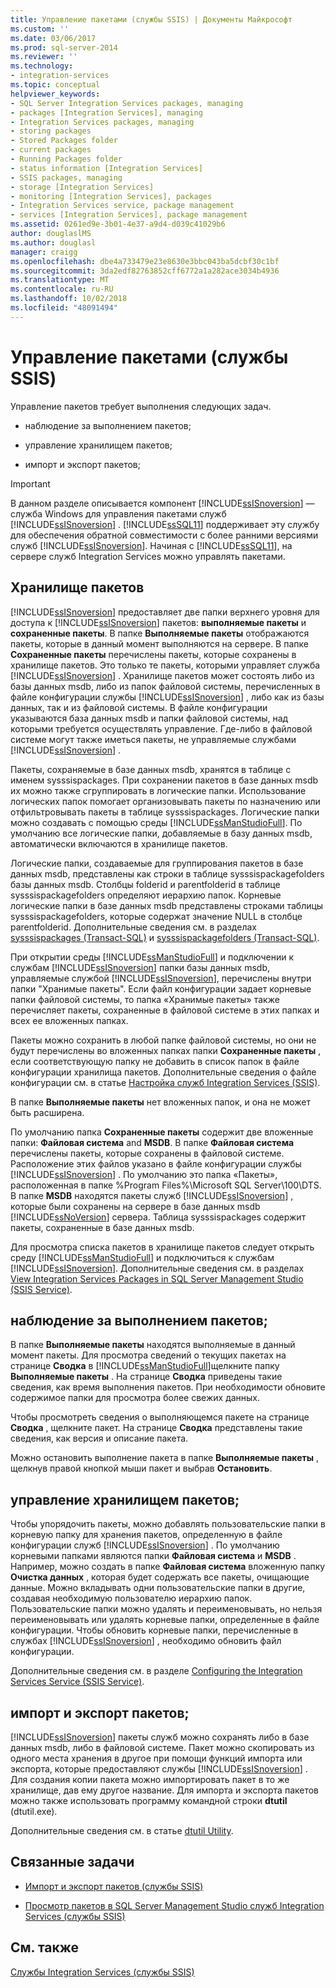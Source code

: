 ```yaml
---
title: Управление пакетами (службы SSIS) | Документы Майкрософт
ms.custom: ''
ms.date: 03/06/2017
ms.prod: sql-server-2014
ms.reviewer: ''
ms.technology:
- integration-services
ms.topic: conceptual
helpviewer_keywords:
- SQL Server Integration Services packages, managing
- packages [Integration Services], managing
- Integration Services packages, managing
- storing packages
- Stored Packages folder
- current packages
- Running Packages folder
- status information [Integration Services]
- SSIS packages, managing
- storage [Integration Services]
- monitoring [Integration Services], packages
- Integration Services service, package management
- services [Integration Services], package management
ms.assetid: 0261ed9e-3b01-4e37-a9d4-d039c41029b6
author: douglaslMS
ms.author: douglasl
manager: craigg
ms.openlocfilehash: dbe4a733479e23e8630e3bbc043ba5dcbf30c1bf
ms.sourcegitcommit: 3da2edf82763852cff6772a1a282ace3034b4936
ms.translationtype: MT
ms.contentlocale: ru-RU
ms.lasthandoff: 10/02/2018
ms.locfileid: "48091494"
---
```

# <a name="package-management-ssis-service"></a>Управление пакетами (службы SSIS)
  Управление пакетов требует выполнения следующих задач.  
  
-   наблюдение за выполнением пакетов;  
  
-   управление хранилищем пакетов;  
  
-   импорт и экспорт пакетов;  
  
> [!IMPORTANT]  
>  В данном разделе описывается компонент [!INCLUDE[ssISnoversion](../../includes/ssisnoversion-md.md)] — служба Windows для управления пакетами служб [!INCLUDE[ssISnoversion](../../includes/ssisnoversion-md.md)] . [!INCLUDE[ssSQL11](../../includes/sssql11-md.md)] поддерживает эту службу для обеспечения обратной совместимости с более ранними версиями служб [!INCLUDE[ssISnoversion](../../includes/ssisnoversion-md.md)]. Начиная с [!INCLUDE[ssSQL11](../../includes/sssql11-md.md)], на сервере служб Integration Services можно управлять пакетами.  
  
## <a name="package-store"></a>Хранилище пакетов  
 [!INCLUDE[ssISnoversion](../../includes/ssisnoversion-md.md)] предоставляет две папки верхнего уровня для доступа к [!INCLUDE[ssISnoversion](../../includes/ssisnoversion-md.md)] пакетов: **выполняемые пакеты** и **сохраненные пакеты**. В папке **Выполняемые пакеты** отображаются пакеты, которые в данный момент выполняются на сервере. В папке **Сохраненные пакеты** перечислены пакеты, которые сохранены в хранилище пакетов. Это только те пакеты, которыми управляет служба [!INCLUDE[ssISnoversion](../../includes/ssisnoversion-md.md)] . Хранилище пакетов может состоять либо из базы данных msdb, либо из папок файловой системы, перечисленных в файле конфигурации службы [!INCLUDE[ssISnoversion](../../includes/ssisnoversion-md.md)] , либо как из базы данных, так и из файловой системы. В файле конфигурации указываются база данных msdb и папки файловой системы, над которыми требуется осуществлять управление. Где-либо в файловой системе могут также иметься пакеты, не управляемые службами [!INCLUDE[ssISnoversion](../../includes/ssisnoversion-md.md)] .  
  
 Пакеты, сохраняемые в базе данных msdb, хранятся в таблице с именем sysssispackages. При сохранении пакетов в базе данных msdb их можно также сгруппировать в логические папки. Использование логических папок помогает организовывать пакеты по назначению или отфильтровывать пакеты в таблице sysssispackages. Логические папки можно создавать с помощью среды [!INCLUDE[ssManStudioFull](../../includes/ssmanstudiofull-md.md)]. По умолчанию все логические папки, добавляемые в базу данных msdb, автоматически включаются в хранилище пакетов.  
  
 Логические папки, создаваемые для группирования пакетов в базе данных msdb, представлены как строки в таблице sysssispackagefolders базы данных msdb. Столбцы folderid и parentfolderid в таблице sysssispackagefolders определяют иерархию папок. Корневые логические папки в базе данных msdb представлены строками таблицы sysssispackagefolders, которые содержат значение NULL в столбце parentfolderid. Дополнительные сведения см. в разделах [sysssispackages (Transact-SQL)](/sql/relational-databases/system-tables/sysssispackages-transact-sql) и [sysssispackagefolders (Transact-SQL)](/sql/relational-databases/system-tables/sysssispackagefolders-transact-sql).  
  
 При открытии среды [!INCLUDE[ssManStudioFull](../../includes/ssmanstudiofull-md.md)] и подключении к службам [!INCLUDE[ssISnoversion](../../includes/ssisnoversion-md.md)] папки базы данных msdb, управляемые службой [!INCLUDE[ssISnoversion](../../includes/ssisnoversion-md.md)], перечислены внутри папки "Хранимые пакеты". Если файл конфигурации задает корневые папки файловой системы, то папка «Хранимые пакеты» также перечисляет пакеты, сохраненные в файловой системе в этих папках и всех ее вложенных папках.  
  
 Пакеты можно сохранить в любой папке файловой системы, но они не будут перечислены во вложенных папках папки **Сохраненные пакеты** , если соответствующую папку не добавить в список папок в файле конфигурации хранилища пакетов. Дополнительные сведения о файле конфигурации см. в статье [Настройка служб Integration Services (SSIS)](integration-services-service-ssis-service.md).  
  
 В папке **Выполняемые пакеты** нет вложенных папок, и она не может быть расширена.  
  
 По умолчанию папка **Сохраненные пакеты** содержит две вложенные папки: **Файловая система** and **MSDB**. В папке **Файловая система** перечислены пакеты, которые сохранены в файловой системе. Расположение этих файлов указано в файле конфигурации службы [!INCLUDE[ssISnoversion](../../includes/ssisnoversion-md.md)] . По умолчанию это папка «Пакеты», расположенная в папке %Program Files%\Microsoft SQL Server\100\DTS. В папке **MSDB** находятся пакеты служб [!INCLUDE[ssISnoversion](../../includes/ssisnoversion-md.md)] , которые были сохранены на сервере в базе данных msdb [!INCLUDE[ssNoVersion](../../includes/ssnoversion-md.md)] сервера. Таблица sysssispackages содержит пакеты, сохраненные в базе данных msdb.  
  
 Для просмотра списка пакетов в хранилище пакетов следует открыть среду [!INCLUDE[ssManStudioFull](../../includes/ssmanstudiofull-md.md)] и подключиться к службам [!INCLUDE[ssISnoversion](../../includes/ssisnoversion-md.md)]. Дополнительные сведения см. в разделах [View Integration Services Packages in SQL Server Management Studio &#40;SSIS Service&#41;](../view-integration-services-packages-in-sql-server-management-studio-ssis-service.md).  
  
## <a name="monitoring-running-packages"></a>наблюдение за выполнением пакетов;  
 В папке **Выполняемые пакеты** находятся выполняемые в данный момент пакеты. Для просмотра сведений о текущих пакетах на странице **Сводка** в [!INCLUDE[ssManStudioFull](../../includes/ssmanstudiofull-md.md)]щелкните папку **Выполняемые пакеты** . На странице **Сводка** приведены такие сведения, как время выполнения пакетов. При необходимости обновите содержимое папки для просмотра более свежих данных.  
  
 Чтобы просмотреть сведения о выполняющемся пакете на странице **Сводка** , щелкните пакет. На странице **Сводка** представлены такие сведения, как версия и описание пакета.  
  
 Можно остановить выполнение пакета в папке **Выполняемые пакеты** , щелкнув правой кнопкой мыши пакет и выбрав **Остановить**.  
  
## <a name="managing-package-storage"></a>управление хранилищем пакетов;  
 Чтобы упорядочить пакеты, можно добавлять пользовательские папки в корневую папку для хранения пакетов, определенную в файле конфигурации служб [!INCLUDE[ssISnoversion](../../includes/ssisnoversion-md.md)] . По умолчанию корневыми папками являются папки **Файловая система** и **MSDB** . Например, можно создать в папке **Файловая система** вложенную папку **Очистка данных** , которая будет содержать все пакеты, очищающие данные. Можно вкладывать одни пользовательские папки в другие, создавая необходимую пользователю иерархию папок. Пользовательские папки можно удалять и переименовывать, но нельзя переименовывать или удалять корневые папки, определенные в файле конфигурации. Чтобы обновить корневые папки, перечисленные в службах [!INCLUDE[ssISnoversion](../../includes/ssisnoversion-md.md)] , необходимо обновить файл конфигурации.  
  
 Дополнительные сведения см. в разделе [Configuring the Integration Services Service &#40;SSIS Service&#41;](../configuring-the-integration-services-service-ssis-service.md).  
  
## <a name="importing-and-exporting-packages"></a>импорт и экспорт пакетов;  
 [!INCLUDE[ssISnoversion](../../includes/ssisnoversion-md.md)] пакеты служб можно сохранять либо в базе данных msdb, либо в файловой системе. Пакет можно скопировать из одного места хранения в другое при помощи функций импорта или экспорта, которые предоставляют службы [!INCLUDE[ssISnoversion](../../includes/ssisnoversion-md.md)] . Для создания копии пакета можно импортировать пакет в то же хранилище, дав ему другое название. Для импорта и экспорта пакетов можно также использовать программу командной строки **dtutil** (dtutil.exe).  
  
 Дополнительные сведения см. в статье [dtutil Utility](../dtutil-utility.md).  
  
## <a name="related-tasks"></a>Связанные задачи  
  
-   [Импорт и экспорт пакетов &#40;службы SSIS&#41;](../import-and-export-packages-ssis-service.md)  
  
-   [Просмотр пакетов в SQL Server Management Studio служб Integration Services &#40;службы SSIS&#41;](../view-integration-services-packages-in-sql-server-management-studio-ssis-service.md)  
  
## <a name="see-also"></a>См. также  
 [Службы Integration Services (службы SSIS)](integration-services-service-ssis-service.md)  
  
  
